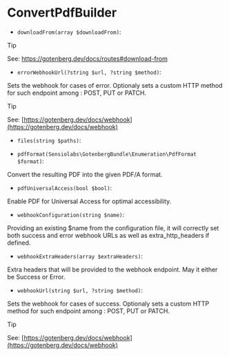 # ConvertPdfBuilder

* `downloadFrom(array $downloadFrom)`:

> [!TIP]
> See: [https://gotenberg.dev/docs/routes#download-from ](https://gotenberg.dev/docs/routes#download-from )

* `errorWebhookUrl(?string $url, ?string $method)`:

Sets the webhook for cases of error.
Optionaly sets a custom HTTP method for such endpoint among : POST, PUT or PATCH.

> [!TIP]
> See: [https://gotenberg.dev/docs/webhook](https://gotenberg.dev/docs/webhook)

* `files(string $paths)`:


* `pdfFormat(Sensiolabs\GotenbergBundle\Enumeration\PdfFormat $format)`:

Convert the resulting PDF into the given PDF/A format.

* `pdfUniversalAccess(bool $bool)`:

Enable PDF for Universal Access for optimal accessibility.

* `webhookConfiguration(string $name)`:

Providing an existing $name from the configuration file, it will correctly set both success and error webhook URLs as well as extra_http_headers if defined.

* `webhookExtraHeaders(array $extraHeaders)`:

Extra headers that will be provided to the webhook endpoint. May it either be Success or Error.

* `webhookUrl(string $url, ?string $method)`:

Sets the webhook for cases of success.
Optionaly sets a custom HTTP method for such endpoint among : POST, PUT or PATCH.

> [!TIP]
> See: [https://gotenberg.dev/docs/webhook](https://gotenberg.dev/docs/webhook)

